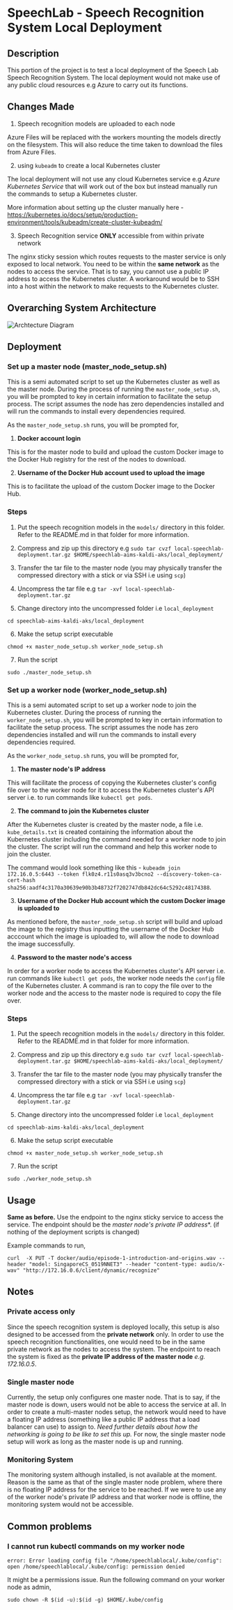 # SpeechLab - Speech Recognition System Local Deployment

## Description

This portion of the project is to test a local deployment of the Speech Lab Speech Recognition System. The local deployment would not make use of any public cloud resources e.g Azure to carry out its functions. 

## Changes Made

1. Speech recognition models are uploaded to each node 

Azure Files will be replaced with the workers mounting the models directly on the filesystem. This will also reduce the time taken to download the files from Azure Files. 

2. using `kubeadm` to create a local Kubernetes cluster

The local deployment will not use any cloud Kubernetes service e.g *Azure Kubernetes Service* that will work out of the box but instead manually run the commands to setup a Kubernetes cluster.

More information about setting up the cluster manually here - https://kubernetes.io/docs/setup/production-environment/tools/kubeadm/create-cluster-kubeadm/ 

3. Speech Recognition service **ONLY** accessible from within private network

The nginx sticky session which routes requests to the master service is only exposed to local network. You need to be within the **same network** as the nodes to access the service. That is to say, you cannot use a public IP address to access the Kubernetes cluster. A workaround would be to SSH into a host within the network to make requests to the Kubernetes cluster.

## Overarching System Architecture

![Archtecture Diagram](./overarching_architecture.png)

## Deployment

### Set up a master node (master_node_setup.sh)

This is a semi automated script to set up the Kubernetes cluster as well as the master node. During the process of running the `master_node_setup.sh`, you will be prompted to key in certain information to facilitate the setup process. The script assumes the node has zero dependencies installed and will run the commands to install every dependencies required. 

As the `master_node_setup.sh` runs, you will be prompted for,

1. **Docker account login**

This is for the master node to build and upload the custom Docker image to the Docker Hub registry for the rest of the nodes to download.

2. **Username of the Docker Hub account used to upload the image**

This is to facilitate the upload of the custom Docker image to the Docker Hub.

### Steps

1. Put the speech recognition models in the `models/` directory in this folder. Refer to the README.md in that folder for more information.

2. Compress and zip up this directory e.g `sudo tar cvzf local-speechlab-deployment.tar.gz $HOME/speechlab-aims-kaldi-aks/local_deployment/`

3. Transfer the tar file to the master node (you may physically transfer the compressed directory with a stick or via SSH i.e using `scp`)

4. Uncompress the tar file e.g `tar -xvf local-speechlab-deployment.tar.gz`

5. Change directory into the uncompressed folder i.e `local_deployment`

`cd speechlab-aims-kaldi-aks/local_deployment`

6. Make the setup script executable

`chmod +x master_node_setup.sh worker_node_setup.sh`

7. Run the script

`sudo ./master_node_setup.sh`

### Set up a worker node (worker_node_setup.sh)

This is a semi automated script to set up a worker node to join the Kubernetes cluster. During the process of running the `worker_node_setup.sh`, you will be prompted to key in certain information to facilitate the setup process. The script assumes the node has zero dependencies installed and will run the commands to install every dependencies required. 

As the `worker_node_setup.sh` runs, you will be prompted for,

1. **The master node's IP address**

This will facilitate the process of copying the Kubernetes cluster's config file over to the worker node for it to access the Kubernetes cluster's API server i.e. to run commands like `kubectl get pods`.

2. **The command to join the Kubernetes cluster**

After the Kubernetes cluster is created by the master node, a file i.e. `kube_details.txt` is created containing the information about the Kubernetes cluster including the command needed for a worker node to join the cluster. The script will run the command and help this worker node to join the cluster. 

The command would look something like this - `kubeadm join 172.16.0.5:6443 --token flk0z4.r11s0asq3v3bcno2 --discovery-token-ca-cert-hash sha256:aadf4c3170a30639e90b3b48732f7202747db842dc64c5292c48174388`.

3. **Username of the Docker Hub account which the custom Docker image is uploaded to**

As mentioned before, the `master_node_setup.sh` script will build and upload the image to the registry thus inputting the username of the Docker Hub acccount which the image is uploaded to, will allow the node to download the image successfully.

4. **Password to the master node's access**

In order for a worker node to access the Kubernetes cluster's API server i.e. run commands like `kubectl get pods`, the worker node needs the `config` file of the Kubernetes cluster. A command is ran to copy the file over to the worker node and the access to the master node is required to copy the file over.

### Steps

1. Put the speech recognition models in the `models/` directory in this folder. Refer to the README.md in that folder for more information.

2. Compress and zip up this directory e.g `sudo tar cvzf local-speechlab-deployment.tar.gz $HOME/speechlab-aims-kaldi-aks/local_deployment/`

3. Transfer the tar file to the master node (you may physically transfer the compressed directory with a stick or via SSH i.e using `scp`)

4. Uncompress the tar file e.g `tar -xvf local-speechlab-deployment.tar.gz`

5. Change directory into the uncompressed folder i.e `local_deployment`

`cd speechlab-aims-kaldi-aks/local_deployment`

6. Make the setup script executable

`chmod +x master_node_setup.sh worker_node_setup.sh`

7. Run the script

`sudo ./worker_node_setup.sh`

## Usage

**Same as before.** Use the endpoint to the nginx sticky service to access the service. The endpoint should be the *master node's private IP address**. (if nothing of the deployment scripts is changed)

Example commands to run,

`curl  -X PUT -T docker/audio/episode-1-introduction-and-origins.wav --header "model: SingaporeCS_0519NNET3" --header "content-type: audio/x-wav" "http://172.16.0.6/client/dynamic/recognize"`

## Notes

### Private access only

Since the speech recognition system is deployed locally, this setup is also designed to be accessed from the **private network** only. In order to use the speech recognition functionalities, one would need to be in the same private network as the nodes to access the system. The endpoint to reach the system is fixed as the **private IP address of the master node** *e.g. 172.16.0.5*.

### Single master node

Currently, the setup only configures one master node. That is to say, if the master node is down, users would not be able to access the service at all. In order to create a multi-master nodes setup, the network would need to have a floating IP address (something like a public IP address that a load balancer can use) to assign to. *Need further details about how the networking is going to be like to set this up.* For now, the single master node setup will work as long as the master node is up and running.

### Monitoring System

The monitoring system although installed, is not available at the moment. Reason is the same as that of the single master node problem, where there is no floating IP address for the service to be reached. If we were to use any of the worker node's private IP address and that worker node is offline, the monitoring system would not be accessible.

## Common problems

### I cannot run kubectl commands on my worker node

`error: Error loading config file "/home/speechlablocal/.kube/config": open /home/speechlablocal/.kube/config: permission denied`

It might be a permissions issue. Run the following command on your worker node as admin,

`sudo chown -R $(id -u):$(id -g) $HOME/.kube/config`